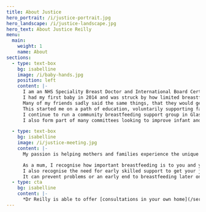 ```yaml
---
title: About Justice
hero_portrait: /i/justice-portrait.jpg
hero_landscape: /i/justice-landscape.jpg
hero_text: About Justice Reilly
menu:
  main:
    weight: 1
    name: About
sections:
  - type: text-box
    bg: isabelline
    image: /i/baby-hands.jpg
    position: left
    content: |-
      I am an NHS Speciality Breast Doctor and International Board Certified Lactation Consultant (IBCLC).
      I had my first baby in 2014 and was struck by how limited breastfeeding knowledge and support was.
      Many of my friends sadly said the same things, that they would get inconsistent and sometimes wrong advice making those early weeks harder than they needed to be.
      This started me on a path of education, voluntarily supporting families as a breastfeeding counsellor and later as a private lactation consultant, alongside my NHS practice.
      I continue to run a community breastfeeding support group in Glasgow, and offer voluntary support.
      I also form part of many committees looking to improve infant and maternal health outcomes.

  - type: text-box
    bg: isabelline
    image: /i/justice-meeting.jpg
    content: |-
      My passion is helping mothers and families experience the unique connection and health outcomes that come with breastfeeding.

      As a mum, I recognise how important breastfeeding is to you and your baby.
      I also recognise the need for early skilled support to get your journey off to a good start.
      It can prevent problems or an early end to breastfeeding later on.
  - type: cta
    bg: isabelline
    content: |-
      *Dr Reilly is able to offer [consultations in your own home](/services#home-visit) within a 30 minute drive of Glasgow G43, or [remotely](/services#online-consultation).*
---
```


